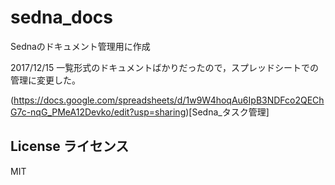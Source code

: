 # sedna_docs
Sednaのドキュメント管理用に作成

2017/12/15 一覧形式のドキュメントばかりだったので，スプレッドシートでの管理に変更した。

(https://docs.google.com/spreadsheets/d/1w9W4hoqAu6IpB3NDFco2QEChG7c-nqG_PMeA12Devko/edit?usp=sharing)[Sedna_タスク管理]

## License ライセンス
MIT

